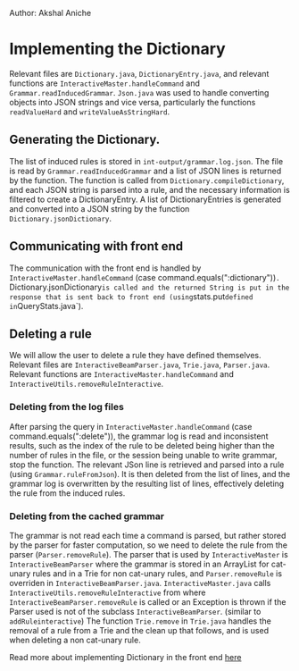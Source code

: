 Author: Akshal Aniche

# Implementing the Dictionary
Relevant files are `Dictionary.java`, `DictionaryEntry.java`, and relevant functions are `InteractiveMaster.handleCommand` and `Grammar.readInducedGrammar`.
`Json.java` was used to handle converting objects into JSON strings and vice versa, particularly the functions `readValueHard` and `writeValueAsStringHard`.

## Generating the Dictionary. 
The list of induced rules is stored in `int-output/grammar.log.json`. The file is read by `Grammar.readInducedGrammar` and a list of JSON lines is returned by the function. 
The function is called from `Dictionary.compileDictionary`, and each JSON string is parsed into a rule, and the necessary information is filtered to create a DictionaryEntry. 
A list of DictionaryEntries is generated and converted into a JSON string by the function `Dictionary.jsonDictionary`.

## Communicating with front end
The communication with the front end is handled by `InteractiveMaster.handleCommand` (case command.equals(":dictionary"))`. 
`Dictionary.jsonDictionary` is called and the returned String is put in the response that is sent back to front end (using `stats.put` defined in `QueryStats.java`). 

## Deleting a rule
We will allow the user to delete a rule they have defined themselves. 
Relevant files are `InteractiveBeamParser.java`, `Trie.java`, `Parser.java`. Relevant functions are `InteractiveMaster.handleCommand` and `InteractiveUtils.removeRuleInteractive`.

### Deleting from the log files
After parsing the query in `InteractiveMaster.handleCommand` (case command.equals(":delete")), the grammar log is read and inconsistent results, such as the index of the rule to be deleted being higher than the number of rules in the file, or the session being unable to write grammar, stop the function.
The relevant JSon line is retrieved and parsed into a rule (using `Grammar.ruleFromJson`).
It is then deleted from the list of lines, and the grammar log is overwritten by the resulting list of lines, effectively deleting the rule from the induced rules.

### Deleting from the cached grammar
The grammar is not read each time a command is parsed, but rather stored by the parser for faster computation, so we need to delete the rule from the parser (`Parser.removeRule`).
The parser that is used by `InteractiveMaster` is `InteractiveBeamParser` where the grammar is stored in an ArrayList for cat-unary rules and in a Trie for non cat-unary rules, and `Parser.removeRule` is overriden in `InteractiveBeamParser.java`.
`InteractiveMaster.java` calls `InteractiveUtils.removeRuleInteractive` from where `InteractiveBeamParser.removeRule` is called or an Exception is thrown if the Parser used is not of the subclass `InteractiveBeamParser`. (similar to `addRuleinteractive`)
The function `Trie.remove` in `Trie.java` handles the removal of a rule from a Trie and the clean up that follows, and is used when deleting a non cat-unary rule.

Read more about implementing Dictionary in the front end [here](https://github.com/akshalaniche/flipper/blob/master/documentation/explanations/DictionaryFrontEnd.md) 

